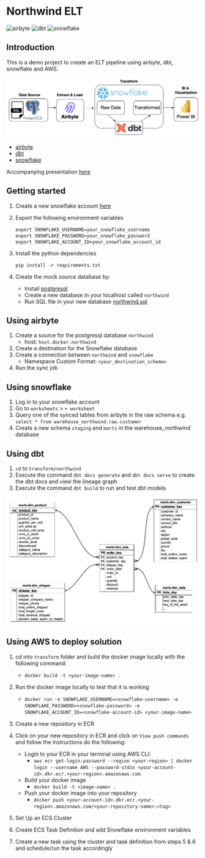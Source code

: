# Northwind ELT


![airbyte](https://img.shields.io/badge/airbyte-integrate-blue)
![dbt](https://img.shields.io/badge/dbt-transform-blue)
![snowflake](https://img.shields.io/badge/snowflake-database-blue)

## Introduction 

This is a demo project to create an ELT pipeline using airbyte, dbt, snowflake and AWS. 

![docs/elt-architecture.png](docs/elt-architecture.png)

- [airbyte](https://docs.airbyte.com/)
- [dbt](https://docs.getdbt.com/docs/introduction)
- [snowflake](https://docs.snowflake.com/en/)

Accompanying presentation [here](docs/northwind.pdf)

## Getting started 

1. Create a new snowflake account [here](https://signup.snowflake.com/)

2. Export the following environment variables 

    ```
    export SNOWFLAKE_USERNAME=your_snowflake_username
    export SNOWFLAKE_PASSWORD=your_snowflake_password
    export SNOWFLAKE_ACCOUNT_ID=your_snowflake_account_id
    ```

3. Install the python dependencies

    ```
    pip install -r requirements.txt
    ```

4. Create the mock source database by: 
    - Install [postgresql](https://www.postgresql.org/)
    - Create a new database in your localhost called `northwind` 
    - Run SQL file in your new database [northwind.sql](integration/source/northwind.sql)

## Using airbyte 

1. Create a source for the postgresql database `northwind`
    - host: `host.docker.northwind`
2. Create a destination for the Snowflake database 
3. Create a connection between `northwind` and `snowflake` 
    - Namespace Custom Format: `<your_destination_schema>`
4. Run the sync job 

## Using snowflake 

1. Log in to your snowflake account 
2. Go to `worksheets` > `+ worksheet`
3. Query one of the synced tables from airbyte in the raw schema e.g. `select * from warehouse_northwind.raw.customer` 
4. Create a new schema `staging` and `marts` in the warehouse_northwind database

## Using dbt 

1. `cd` to `transform/northwind` 
2. Execute the command `dbt docs generate` and `dbt docs serve` to create the dbt docs and view the lineage graph 
3. Execute the command `dbt build` to run and test dbt models

![docs/er-diagram.png](docs/er-diagram.png)

## Using AWS to deploy solution

1. cd into `transform` folder and build the docker image locally with the following command:
    - `docker build -t <your-image-name> .`

2. Run the docker image locally to test that it is working
    - `docker run -e SNOWFLAKE_USERNAME=<snowflake-username> -e SNOWFLAKE_PASSWORD=<snowflake-password> -e SNOWFLAKE_ACCOUNT_ID=<snowflake-account-id> <your-image-name>`

3. Create a new repository in ECR

4. Click on your new repository in ECR and click on `View push commands` and follow the instructions do the following:
    - Login to your ECR in your terminal using AWS CLI:
        - `aws ecr get-login-password --region <your-region> | docker login --username AWS --password-stdin <your-account-id>.dkr.ecr.<your-region>.amazonaws.com`
    - Build your docker image
        - `docker build -t <image-name> .`
    - Push your docker image into your repository
        - `docker push <your-account-id>.dkr.ecr.<your-region>.amazonaws.com/<your-repository-name>:<tag>`

5. Set Up an ECS Cluster

6. Create ECS Task Definition and add Snowflake environment variables

7. Create a new task using the cluster and task definition from steps 5 & 6 and schedule/run the task accordingly